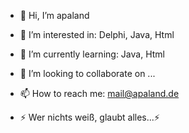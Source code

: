 - 👋 Hi, I’m apaland
- 👀 I’m interested in: Delphi, Java, Html
- 🌱 I’m currently learning: Java, Html
- 💞️ I’m looking to collaborate on ...
- 📫 How to reach me: mail@apaland.de

- ⚡ Wer nichts weiß, glaubt alles...⚡

<!---
apaland/apaland is a ✨ special ✨ repository because its `README.md` (this file) appears on your GitHub profile.
You can click the Preview link to take a look at your changes.
--->
